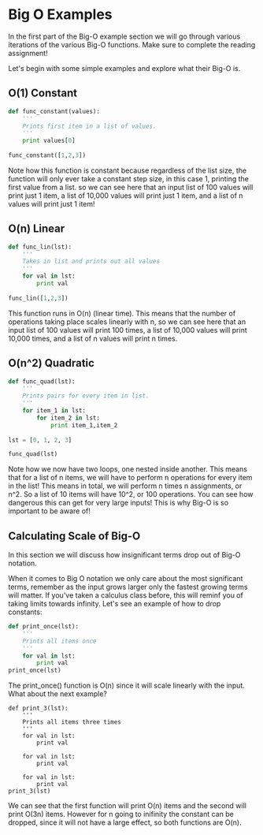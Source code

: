 # Big O Examples

In the first part of the Big-O example section we will go through various iterations of the various Big-O functions. Make sure to complete the reading assignment!

Let's begin with some simple examples and explore what their Big-O is.

## O(1) Constant

```py
def func_constant(values):
    '''
    Prints first item in a list of values.
    '''
    print values[0]
    
func_constant([1,2,3])
```
Note how this function is constant because regardless of the list size, the function will only ever take a constant step size, in this case 1, printing the first value from a list. so we can see here that an input list of 100 values will print just 1 item, a list of 10,000 values will print just 1 item, and a list of n values will print just 1 item!

## O(n) Linear

```py
def func_lin(lst):
    '''
    Takes in list and prints out all values
    '''
    for val in lst:
        print val
        
func_lin([1,2,3])
```
This function runs in O(n) (linear time). This means that the number of operations taking place scales linearly with n, so we can see here that an input list of 100 values will print 100 times, a list of 10,000 values will print 10,000 times, and a list of n values will print n times.


## O(n^2) Quadratic

```py
def func_quad(lst):
    '''
    Prints pairs for every item in list.
    '''
    for item_1 in lst:
        for item_2 in lst:
            print item_1,item_2
            
lst = [0, 1, 2, 3]

func_quad(lst)
```

Note how we now have two loops, one nested inside another. This means that for a list of n items, we will have to perform n operations for every item in the list! This means in total, we will perform n times n assignments, or n^2. So a list of 10 items will have 10^2, or 100 operations. You can see how dangerous this can get for very large inputs! This is why Big-O is so important to be aware of!

## Calculating Scale of Big-O

In this section we will discuss how insignificant terms drop out of Big-O notation.

When it comes to Big O notation we only care about the most significant terms, remember as the input grows larger only the fastest growing terms will matter. If you've taken a calculus class before, this will reminf you of taking limits towards infinity. Let's see an example of how to drop constants:
```py
def print_once(lst):
    '''
    Prints all items once
    '''
    for val in lst:
        print val
print_once(lst)
```

The print_once() function is O(n) since it will scale linearly with the input. What about the next example?

```
def print_3(lst):
    '''
    Prints all items three times
    '''
    for val in lst:
        print val
        
    for val in lst:
        print val
        
    for val in lst:
        print val
print_3(lst)

```
We can see that the first function will print O(n) items and the second will print O(3n) items. However for n going to inifinity the constant can be dropped, since it will not have a large effect, so both functions are O(n).


